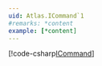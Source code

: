```yaml
---
uid: Atlas.ICommand`1
#remarks: *content
example: [*content]
---
```

[!code-csharp[ICommand](../../../Assets/Examples/Scripts/Runtime/Framework/Command/Example_Command.cs)]
